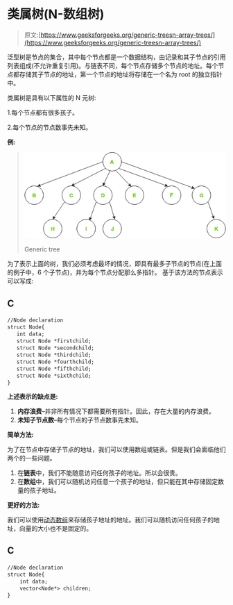 # 类属树(N-数组树)

> 原文:[https://www.geeksforgeeks.org/generic-treesn-array-trees/](https://www.geeksforgeeks.org/generic-treesn-array-trees/)

泛型树是节点的集合，其中每个节点都是一个数据结构，由记录和其子节点的引用列表组成(不允许重复引用)。与链表不同，每个节点存储多个节点的地址。每个节点都存储其子节点的地址，第一个节点的地址将存储在一个名为 root 的独立指针中。

类属树是具有以下属性的 N 元树:

1.每个节点都有很多孩子。

2.每个节点的节点数事先未知。

**例:**

> ![](img/92e3c6cb1084449845fcb355a57b82c1.png)
> 
> Generic tree

为了表示上面的树，我们必须考虑最坏的情况，即具有最多子节点的节点(在上面的例子中，6 个子节点)，并为每个节点分配那么多指针。
基于该方法的节点表示可以写成:

## C

```
//Node declaration
struct Node{
   int data;
   struct Node *firstchild;
   struct Node *secondchild;
   struct Node *thirdchild;
   struct Node *fourthchild;
   struct Node *fifthchild;
   struct Node *sixthchild;
}
```

**上述表示的缺点是:**

1.  **内存浪费**–并非所有情况下都需要所有指针。因此，存在大量的内存浪费。
2.  **未知子节点数**–每个节点的子节点数事先未知。

**简单方法:**

为了在节点中存储子节点的地址，我们可以使用数组或链表。但是我们会面临他们两个的一些问题。

1.  在**链表**中，我们不能随意访问任何孩子的地址。所以会很贵。
2.  在**数组**中，我们可以随机访问任意一个孩子的地址，但只能在其中存储固定数量的孩子地址。

**更好的方法:**

我们可以使用[动态数组](https://www.geeksforgeeks.org/how-do-dynamic-arrays-work/)来存储孩子地址的地址。我们可以随机访问任何孩子的地址，向量的大小也不是固定的。

## C

```
//Node declaration
struct Node{
    int data;
    vector<Node*> children;
}
```